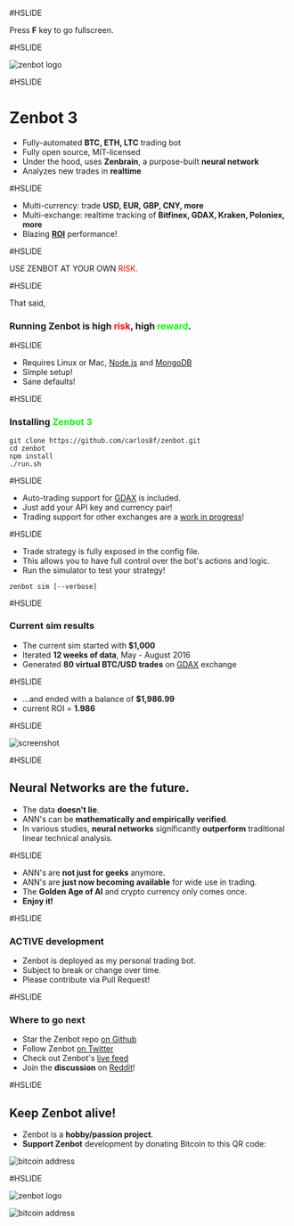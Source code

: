 #HSLIDE

Press **F** key to go fullscreen.

#HSLIDE

![zenbot logo](https://rawgit.com/carlos8f/zenbot/master/assets/zenbot_3_logo.png)

#HSLIDE

# Zenbot 3

- Fully-automated **BTC, ETH, LTC** trading bot
- Fully open source, MIT-licensed
- Under the hood, uses **Zenbrain**, a purpose-built **neural network**
- Analyzes new trades in **realtime**

#HSLIDE

- Multi-currency: trade **USD, EUR, GBP, CNY, more**
- Multi-exchange: realtime tracking of **Bitfinex, GDAX, Kraken, Poloniex, more**
- Blazing **[ROI](https://en.wikipedia.org/wiki/Return_on_investment)** performance!

#HSLIDE

USE ZENBOT AT YOUR OWN <span style="color:red">RISK.</span>

#HSLIDE

That said,

### Running Zenbot is high <span style="color:red">risk</span>, high <span style="color:lime">reward</span>.

#HSLIDE

- Requires Linux or Mac, [Node.js](https://nodejs.org) and [MongoDB](https://mongodb.com)
- Simple setup!
- Sane defaults!

#HSLIDE

### Installing <span style="color:lime">Zenbot 3</span>

```
git clone https://github.com/carlos8f/zenbot.git
cd zenbot
npm install
./run.sh
```

#HSLIDE

- Auto-trading support for [GDAX](https://gdax.com/) is included.
- Just add your API key and currency pair!
- Trading support for other exchanges are a [work in progress](https://github.com/carlos8f/zenbot/issues)!

#HSLIDE

- Trade strategy is fully exposed in the config file.
- This allows you to have full control over the bot's actions and logic.
- Run the simulator to test your strategy!

```
zenbot sim [--verbose]
```

#HSLIDE

### Current sim results

- The current sim started with **$1,000**
- Iterated **12 weeks of data**, May - August 2016
- Generated **80 virtual BTC/USD trades** on [GDAX](https://gdax.com) exchange

#HSLIDE

- ...and ended with a balance of **$1,986.99**
- current ROI = **1.986**

#HSLIDE

![screenshot](https://cloud.githubusercontent.com/assets/106763/17820631/94c99a20-6602-11e6-8175-39b71c6a085e.png)

#HSLIDE

## Neural Networks are the future.

- The data **doesn't lie**.
- ANN's can be **mathematically and empirically verified**.
- In various studies, **neural networks** significantly **outperform** traditional linear technical analysis.

#HSLIDE

- ANN's are **not just for geeks** anymore.
- ANN's are **just now becoming available** for wide use in trading.
- The **Golden Age of AI** and crypto currency only comes once.
- **Enjoy it!**

#HSLIDE

### ACTIVE development

- Zenbot is deployed as my personal trading bot.
- Subject to break or change over time.
- Please contribute via Pull Request!

#HSLIDE

### Where to go next

- Star the Zenbot repo [on Github](https://github.com/carlos8f/zenbot)
- Follow Zenbot [on Twitter](https://twitter.com/zenbot_btc)
- Check out Zenbot's [live feed](https://zenbot.s8f.org/)
- Join the **discussion** on [Reddit](https://www.reddit.com/r/Bitcoin/comments/4xqo8q/announcing_zenbot_3_your_new_btcethltc_trading/)!

#HSLIDE

## Keep Zenbot alive!

- Zenbot is a **hobby/passion project**.
- **Support Zenbot** development by donating Bitcoin to this QR code:

![bitcoin address](https://s8f.org/files/bitcoin.png)

#HSLIDE

![zenbot logo](https://rawgit.com/carlos8f/zenbot/master/assets/zenbot_3_logo.png)

![bitcoin address](https://s8f.org/files/bitcoin.png)
